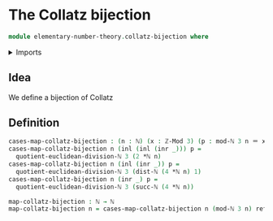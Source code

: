 # The Collatz bijection

```agda
module elementary-number-theory.collatz-bijection where
```

<details><summary>Imports</summary>

```agda
open import elementary-number-theory.distance-natural-numbers
open import elementary-number-theory.euclidean-division-natural-numbers
open import elementary-number-theory.modular-arithmetic
open import elementary-number-theory.multiplication-natural-numbers
open import elementary-number-theory.natural-numbers

open import foundation.coproduct-types
open import foundation.identity-types
```

</details>

## Idea

We define a bijection of Collatz

## Definition

```agda
cases-map-collatz-bijection : (n : ℕ) (x : ℤ-Mod 3) (p : mod-ℕ 3 n ＝ x) → ℕ
cases-map-collatz-bijection n (inl (inl (inr _))) p =
  quotient-euclidean-division-ℕ 3 (2 *ℕ n)
cases-map-collatz-bijection n (inl (inr _)) p =
  quotient-euclidean-division-ℕ 3 (dist-ℕ (4 *ℕ n) 1)
cases-map-collatz-bijection n (inr _) p =
  quotient-euclidean-division-ℕ 3 (succ-ℕ (4 *ℕ n))

map-collatz-bijection : ℕ → ℕ
map-collatz-bijection n = cases-map-collatz-bijection n (mod-ℕ 3 n) refl
```
